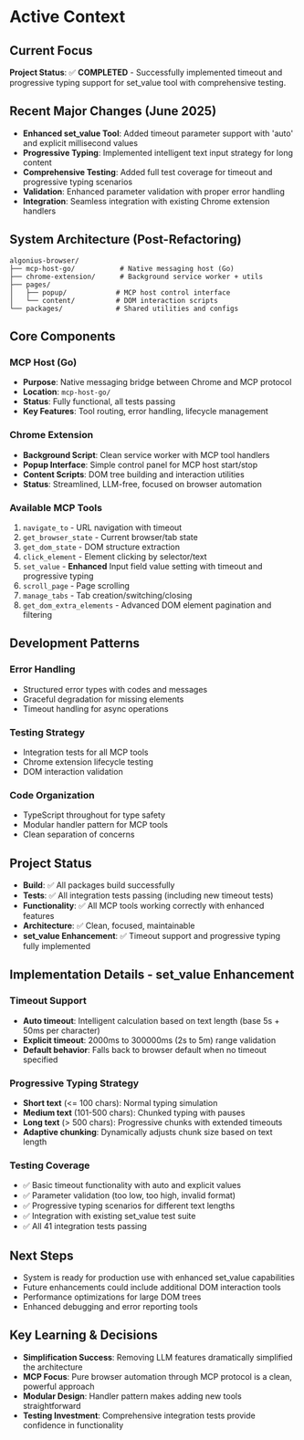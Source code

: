 # Active Context

## Current Focus
**Project Status**: ✅ **COMPLETED** - Successfully implemented timeout and progressive typing support for set_value tool with comprehensive testing.

## Recent Major Changes (June 2025)
- **Enhanced set_value Tool**: Added timeout parameter support with 'auto' and explicit millisecond values
- **Progressive Typing**: Implemented intelligent text input strategy for long content
- **Comprehensive Testing**: Added full test coverage for timeout and progressive typing scenarios
- **Validation**: Enhanced parameter validation with proper error handling
- **Integration**: Seamless integration with existing Chrome extension handlers

## System Architecture (Post-Refactoring)
```
algonius-browser/
├── mcp-host-go/           # Native messaging host (Go)
├── chrome-extension/      # Background service worker + utils
├── pages/
│   ├── popup/            # MCP host control interface
│   └── content/          # DOM interaction scripts
└── packages/             # Shared utilities and configs
```

## Core Components

### MCP Host (Go)
- **Purpose**: Native messaging bridge between Chrome and MCP protocol
- **Location**: `mcp-host-go/`
- **Status**: Fully functional, all tests passing
- **Key Features**: Tool routing, error handling, lifecycle management

### Chrome Extension
- **Background Script**: Clean service worker with MCP tool handlers
- **Popup Interface**: Simple control panel for MCP host start/stop
- **Content Scripts**: DOM tree building and interaction utilities
- **Status**: Streamlined, LLM-free, focused on browser automation

### Available MCP Tools
1. `navigate_to` - URL navigation with timeout
2. `get_browser_state` - Current browser/tab state
3. `get_dom_state` - DOM structure extraction
4. `click_element` - Element clicking by selector/text
5. `set_value` - **Enhanced** Input field value setting with timeout and progressive typing
6. `scroll_page` - Page scrolling
7. `manage_tabs` - Tab creation/switching/closing
8. `get_dom_extra_elements` - Advanced DOM element pagination and filtering

## Development Patterns

### Error Handling
- Structured error types with codes and messages
- Graceful degradation for missing elements
- Timeout handling for async operations

### Testing Strategy
- Integration tests for all MCP tools
- Chrome extension lifecycle testing
- DOM interaction validation

### Code Organization
- TypeScript throughout for type safety
- Modular handler pattern for MCP tools
- Clean separation of concerns

## Project Status
- **Build**: ✅ All packages build successfully
- **Tests**: ✅ All integration tests passing (including new timeout tests)
- **Functionality**: ✅ All MCP tools working correctly with enhanced features
- **Architecture**: ✅ Clean, focused, maintainable
- **set_value Enhancement**: ✅ Timeout support and progressive typing fully implemented

## Implementation Details - set_value Enhancement

### Timeout Support
- **Auto timeout**: Intelligent calculation based on text length (base 5s + 50ms per character)
- **Explicit timeout**: 2000ms to 300000ms (2s to 5m) range validation
- **Default behavior**: Falls back to browser default when no timeout specified

### Progressive Typing Strategy
- **Short text** (<= 100 chars): Normal typing simulation
- **Medium text** (101-500 chars): Chunked typing with pauses
- **Long text** (> 500 chars): Progressive chunks with extended timeouts
- **Adaptive chunking**: Dynamically adjusts chunk size based on text length

### Testing Coverage
- ✅ Basic timeout functionality with auto and explicit values
- ✅ Parameter validation (too low, too high, invalid format)
- ✅ Progressive typing scenarios for different text lengths
- ✅ Integration with existing set_value test suite
- ✅ All 41 integration tests passing

## Next Steps
- System is ready for production use with enhanced set_value capabilities
- Future enhancements could include additional DOM interaction tools
- Performance optimizations for large DOM trees
- Enhanced debugging and error reporting tools

## Key Learning & Decisions
- **Simplification Success**: Removing LLM features dramatically simplified the architecture
- **MCP Focus**: Pure browser automation through MCP protocol is a clean, powerful approach
- **Modular Design**: Handler pattern makes adding new tools straightforward
- **Testing Investment**: Comprehensive integration tests provide confidence in functionality
